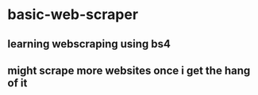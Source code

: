 # basic-web-scraper

## learning webscraping using bs4 

might scrape more websites once i get the hang of it
---
